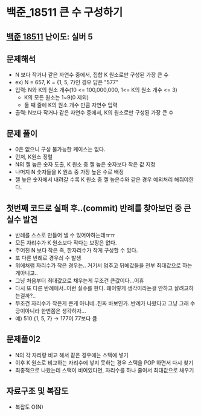 # 백준_18511 큰 수 구성하기

## [백준 18511](https://www.acmicpc.net/problem/18511) 난이도: 실버 5

## 문제해석
- N 보다 작거나 같은 자연수 중에서, 집합 K 원소로만 구성된 가장 큰 수
- ex) N = 657, K = {1, 5, 7}인 경우 답은 "577"
- 입력: N와 K의 원소 개수(10 <= 100,000,000, 1<= K의 원소 개수 <= 3)
  - K의 모든 원소는 1~9(0 제외)
  - 둘 째 줄에 K의 원소 개수 만큼 자연수 입력
- 출력: N보다 작거나 같은 자연수 중에서, K의 원소로만 구성된 가장 큰 수

## 문제 풀이
- 0은 없으니 구성 불가능한 케이스는 없다.
- 먼저, K원소 정렬
- N의 젤 높은 숫자 도출, K 원소 중 젤 높은 숫자보다 작은 값 지정
- 나머지 N 숫자들을 K 원소 중 가장 높은 수로 배정
- 젤 높은 숫자에서 내려갈 수록 K 원소 중 젤 높은수와 같은 경우 예외처리 해줘야한다.

## 첫번째 코드로 실패 후..(commit) 반례를 찾아보던 중 큰 실수 발견
- 반례를 스스로 만들어 낼 수 있어야하는데ㅠㅠ
- 모든 자리수가 K 원소보다 작다는 보장은 없다. 
- 주어진 N 보다 작은 즉, 한자리수가 작게 구성할 수 있다.
- 또 다른 반례로 경우싀 수 발생
- 위에처럼 자리수가 작은 경우는.. 거기서 멈추고 뒤에값들을 전부 최대값으로 하는게아니고..
- 그냥 처음부터 최대값으로 채우는게 무조건 큰값이다...어휴
- 다시 또 다른 반례에서..이런 실수를 한다. 왜이렇게 생각이라는걸 안하고 살려고하는걸까?..
- 무조건 자리수가 작은게 큰게 아니네..진짜 바보인가..반례가 나왔다고 그냥 그래 수긍이아니라 한번쯤은 생각하자...
- 예) 510 {1, 5, 7} → 177이 77보다 큼

## 문제풀이2
- N의 각 자리랑 비교 해서 같은 경우에는 스택에 넣기
- 이후 K 원소로 비교하는 자리수에 넣지 못하는 경우 스택을 POP 하면서 다시 찾기
- 최종적으로 나왔는데 스택이 비여있다면, 자리수를 하나 줄여서 최대값으로 채우기

## 자료구조 및 복잡도
- 복잡도 O(N)
